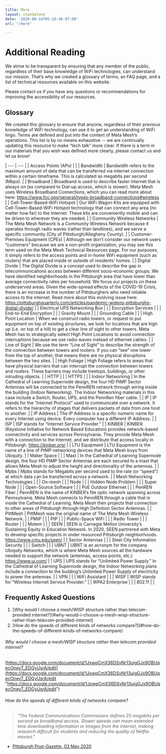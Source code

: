 ```yaml
---
title: More
layout: standalone
date: '2020-08-14T05:28:48-07:00'
url: "/more"

---
```

# Additional Reading

We strive to be transparent by ensuring that any member of the public, regardless of their base knowledge of WiFi technologies, can understand our mission. That’s why we created a glossary of terms, an FAQ page, and a list of technical resources available on this website.

Please contact us if you have any questions or recommendations for improving the accessibility of our resources.

## Glossary

We created this glossary to ensure that anyone, regardless of their previous knowledge of WiFi technology, can use it to get an understanding of WiFi lingo. Terms are defined and put into the context of Meta Mesh’s operations. This list is by no means exhaustive -- we are continually updating this resource to make “tech talk” more clear. If there is a term in our materials that you wish was defined more clearly, please contact us and let us know!

| --- | --- |
| Access Points (APs) |  |
| Bandwidth | Bandwidth refers to the maximum amount of data that can be transferred via internet connection within a certain timeframe. This is calculated as megabits per second (Mbps). |
| Broadband | Broadband is used to describe faster internet that is always on (as compared to Dial-up access, which is slower). Meta Mesh uses Wireless Broadband Connections, which you can read more about here: https://www.fcc.gov/general/types-broadband-connections#wireless |
| Cell-Tower-Based-WiFi Hotspot | Our WiFi Wagon Kits are equipped with Cell-Tower-Based-WiFi Hotspot technology that can connect any area (no matter how far) to the Internet. These kits are conveniently mobile and can be driven to wherever they are needed. |
| Community Wireless Networks | The Meta Mesh Network is a Community Wireless Network because it operates through radio waves (rather than landlines), and we serve a specific community (City of Pittsburgh/Allegheny County). |
| Customer-Premises Equipment (CPEs) | Although we don’t consider our network users “customers” because we are a non-profit organization, you may see this term used on the Meta Mesh Technical Resources page. For our purposes, it simply refers to the access points and in-home WiFi equipment (such as routers) that are placed inside or outside of residents’ homes. |
| Digital Divide | The Digital Divide is a concept used to describe the gap in telecommunications access between different socio-economic groups. We have identified neighborhoods in the Pittsburgh area that have lower than average connectivity rates per household. We focus our projects on these underserved areas. Given the wide-spread effects of the COVID-19 Crisis, there is an increase in the number of Pittsburghers who need reliable access to the internet. Read more about this evolving issue here: https://pittsburghquarterly.com/articles/pandemic-widens-pittsburghs-digital-divide/ |
| Electrical UPS Networking Box |  |
| Encryption Services |  |
| End-to-End Encryption |  |
| Gravity Mount |  |
| Grounding Cable |  |
| High Point Location | When we construct radio towers, or request to put equipment on top of existing structures, we look for locations that are high up (i.e. on top of a hill) to get a clear line of sight to other towers. Meta Mesh has to strategically select High Point Locations to avoid connection interruptions because we use radio waves instead of ethernet cables. |
| Line of Sight | We use the term “Line of Sight” to describe the strength of the connection between towers and routers. If you can “see” one tower from the top of another, that means there are no physical disruptions between the two sites. |
| High Foliage | High Foliage refers to areas that have physical barriers that can interrupt the connection between towers and routers. These barriers may include treetops, buildings, or other intruding objects. |
| HTTP |  |
| HTTPS |  |
| Indoor Networking | In the Cathedral of Learning Supernode design, the four HD PtMP Sector Antennas will be connected to the PennREN network through wiring inside the building (Indoor Networking). The Indoor Networking materials in this case include a Switch, Router, UPS, and the PennRen fiber cable. |
| IP | IP stands for the “Internet Protocol” used to communicate over a network. It refers to the hierarchy of stages that delivers packets of data from one host to another. |
| IP Address | The IP Address is a specific numeric name for every Internet using device. Every computer has a different IP Address. |
| ISP | ISP stands for “Internet Service Provider.” |
| KINBER | KINBER (Keystone Initiative for Network Based Education) provides network-based connectivity and services across Pennsylvania. They provide Meta Mesh with a connection to the Internet, and we distribute that access locally in Pittsburgh. https://kinber.org/ |
| LTU Equipment | LTU Equipment is the name of a line of PtMP networking devices that Meta Mesh buys from Ubiquity. |
| Maker Space |  |
| Mast | In the Cathedral of Learning Supernode design, the four HD PtMP Sector Antennas are each secured to a mast that allows Meta Mesh to adjust the height and directionality of the antennas. |
| Mpbs | Mpbs stands for Megabits per second used to the rate (or “speed”) at which data can be transferred across a network. |
| Mesh Networking Technologies |  |
| On-mesh |  |
| Node |  |
| Hidden Node Problem |  |
| Super Node |  |
| Open-Source Software |  |
| PoE Outdoor Ethernet |  |
| PenREN Fiber | PennREN is the name of KINBER’s file optic network spanning across Pennsylvania. Meta Mesh connects to PennREN through a cable that is inside the Cathedral of Learning. Meta Mesh then projects that connection to other areas of Pittsburgh through High Definition Sector Antennas. |
| PittMesh | PittMesh was the original name of The Meta Mesh Wireless Network. |
| PMtP |  |
| PtP |  |
| Public-Space WiFi |  |
| Radio Tower |  |
| Router |  |
| Motem |  |
| SEEN | SEEN is Carnegie Mellon University’s Sustaining Equity in Education Network. In 2020, SEEN partnered with Meta to develop specific projects in under resourced Pittsburgh neighborhoods. https://www.cmu.edu/seen/ |
| Sector Antennas |  |
| Steel City Information Security |  |
| Switch |  |
| UBNT | UBNT is an acronym for the company Ubiquity Networks, which is where Meta Mesh sources all the hardware needed to support the network (antennas, access points, etc.) https://www.ui.com/ |
| UPS | UPS stands for “Unlimited Power Supply.” In the Cathedral of Learning Supernode design, the Indoor Networking plans include a connection to the building’s Unlimited Power Supply of electricity to power the antennas. |
| VPN |  |
| WiFi Assistant |  |
| WISP | WISP stands for “Wireless Internet Service Provider.” |
| WPA2 Enterprise |  |
| 802.11 |  |

## Frequently Asked Questions

1. \[Why would I choose a mesh/WISP structure rather than telecom-provided internet?\](#why-would-i-choose-a-mesh-wisp-structure-rather-than-telecom-provided-internet)
2. \[How do the speeds of different kinds of networks compare?\](#how-do-the-speeds-of-different-kinds-of-networks-compare)

###### Why would I choose a mesh/WISP structure rather than telecom provided internet?

[https://docs.google.com/document/d/1JxwpCmX36DSvNr13uigGJx9OBUqecOneyT_EDGyUsrA/edit](https://docs.google.com/document/d/1JxwpCmX36DSvNr13uigGJx9OBUqecOneyT_EDGyUsrA/edit "https://docs.google.com/document/d/1JxwpCmX36DSvNr13uigGJx9OBUqecOneyT_EDGyUsrA/edit")

###### How do the speeds of different kinds of networks compare?

> _"The Federal Communications Commissions defines 25 megabits per second as broadband access. Slower speeds can mean extended time downloading information or images from the internet, making research difficult for students and reducing the quality of Netflix movies."_

* [Pittsburgh Post-Gazette, 03 May 2020](https://www.post-gazette.com/business/tech-news/2020/05/03/Zippy-internet-access-due-soon-in-Greene-Washington-counties/stories/202005010126 "Pittsburgh Post-Gazette, 03 May 2020")